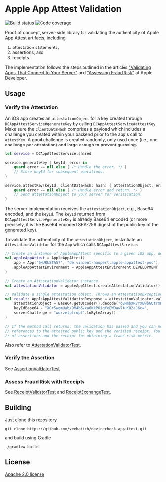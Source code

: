 # Apple App Attest Validation

![Build status](https://github.com/veehaitch/devicecheck-appattest/workflows/Build%2C%20test%20%26%20publish/badge.svg)
![Code coverage](https://codecov.io/gh/veehaitch/devicecheck-appattest/branch/main/graphs/badge.svg?branch=main)

Proof of concept, server-side library for validating the authenticity of Apple App Attest artifacts, including 
1. attestation statements,
2. assertions, and
3. receipts.

The implementation follows the steps outlined in the articles ["Validating Apps That Connect to Your Server"](https://developer.apple.com/documentation/devicecheck/validating_apps_that_connect_to_your_server)
and ["Assessing Fraud Risk"](https://developer.apple.com/documentation/devicecheck/assessing_fraud_risk) at Apple Developer. 

## Usage

### Verify the Attestation

An iOS app creates an `attestationObject` for a key created through `DCAppAttestService#generateKey` 
by calling `DCAppAttestService#attestKey`. Make sure the `clientDataHash` comprises a payload which includes a
challenge you created within your backend prior to the app's call to `attestKey`. A good challenge is created
randomly, only used once (i.e., one challenge per attestation) and large enough to prevent guessing.

```swift
let service = DCAppAttestService.shared

service.generateKey { keyId, error in
    guard error == nil else { /* Handle the error. */ }
    // Store keyId for subsequent operations.
}

service.attestKey(keyId, clientDataHash: hash) { attestationObject, error in
    guard error == nil else { /* Handle error and return. */ }
    // Send attestationObject to your server for verification.
}
```

The server implementation receives the `attestationObject`, e.g., Base64 encoded, and the `keyId`. The `keyId` returned 
from `DCAppAttestService#generateKey` is already Base64 encoded (or more precisely, it is the Base64 encoded SHA-256
digest of the public key of the generated key).

To validate the authenticity of the `attestationObject`, instantiate an `AttestationValidator` for the `App` which 
calls `DCAppAttestService`. 

```kotlin
// Create an instance of AppleAppAttest specific to a given iOS app, development team and Apple App attest environment
val appleAppAttest = AppleAppAttest(
    app = App("6MURL8TA57", "de.vincent-haupert.apple-appattest-poc"),
    appleAppAttestEnvironment = AppleAppAttestEnvironment.DEVELOPMENT
)

// Create an AttestationValidator instance
val attestationValidator = appleAppAttest.createAttestationValidator()

// Validate a single attestation object. Throws an AttestationException if a validation error occurs.
val result: AppleAppAttestValidationResponse = attestationValidator.validate(
    attestationObject = Base64.getDecoder().decode("o2NmbXRvYXBwbGUtYXBwYXR0ZXN0Z2F0dFN0bXSiY3g1Y4JZAvYwggLyM ..."),
    keyIdBase64 = "XGr5wqmUab/9M4b5vxa6KkPOigfeEWDaw7tuK02aJ6c=",
    serverChallenge = "wurzelpfropf".toByteArray()
)

// If the method call returns, the validation has passed and you can now trust the returned result which contains
// references to the attested public key and the verified receipt. You use the public key for the verification
// of assertions and the receipt for obtaining a fraud risk metric.
```

Also refer to [AttestationValidatorTest](src/test/kotlin/ch/veehait/devicecheck/appattest/attestation/AttestationValidatorTest.kt).

### Verify the Assertion

See [AssertionValidatorTest](src/test/kotlin/ch/veehait/devicecheck/appattest/assertion/AssertionValidatorTest.kt)

### Assess Fraud Risk with Receipts

See [ReceiptValidatorTest](src/test/kotlin/ch/veehait/devicecheck/appattest/receipt/ReceiptValidatorTest.kt) and 
[ReceiptExchangeTest](src/test/kotlin/ch/veehait/devicecheck/appattest/receipt/ReceiptExchangeTest.kt).

## Building

Just clone this repository

	git clone https://github.com/veehaitch/devicecheck-appattest.git
	
and build using Gradle

	./gradlew build
	
## License

[Apache 2.0 license](http://www.apache.org/licenses/LICENSE-2.0.html)
